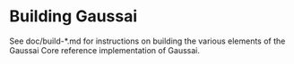 Building Gaussai
=============

See doc/build-*.md for instructions on building the various
elements of the Gaussai Core reference implementation of Gaussai.
